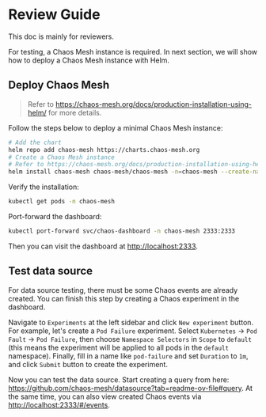 # Review Guide

This doc is mainly for reviewers.

For testing, a Chaos Mesh instance is required. In next section, we will show how to deploy a Chaos Mesh instance with Helm.

## Deploy Chaos Mesh

> Refer to <https://chaos-mesh.org/docs/production-installation-using-helm/> for more details.

Follow the steps below to deploy a minimal Chaos Mesh instance:

```bash
# Add the chart
helm repo add chaos-mesh https://charts.chaos-mesh.org
# Create a Chaos Mesh instance
# Refer to https://chaos-mesh.org/docs/production-installation-using-helm/#step-4-install-chaos-mesh-in-different-environments if you use containerd or other container runtimes.
helm install chaos-mesh chaos-mesh/chaos-mesh -n=chaos-mesh --create-namespace --set controllerManager.leaderElection.enabled=false,dashboard.securityMode=false
```

Verify the installation:

```bash
kubectl get pods -n chaos-mesh
```

Port-forward the dashboard:

```bash
kubectl port-forward svc/chaos-dashboard -n chaos-mesh 2333:2333
```

Then you can visit the dashboard at <http://localhost:2333>.

## Test data source

For data source testing, there must be some Chaos events are already created. You can finish this step by creating a Chaos experiment in the dashboard.

Navigate to `Experiments` at the left sidebar and click `New experiment` button. For example,
let's create a `Pod Failure` experiment. Select `Kubernetes` -> `Pod Fault` -> `Pod Failure`, then
choose `Namespace Selectors` in `Scope` to `default` (this means the experiment will be applied to
all pods in the `default` namespace). Finally, fill in a name like `pod-failure` and set `Duration` to `1m`,
and click `Submit` button to create the experiment.

Now you can test the data source. Start creating a query from here: <https://github.com/chaos-mesh/datasource?tab=readme-ov-file#query>.
At the same time, you can also view created Chaos events via <http://localhost:2333/#/events>.
